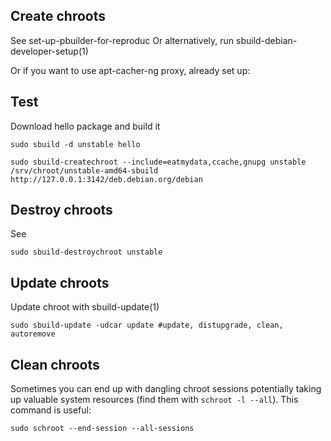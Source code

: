 ## Create chroots ##

See set-up-pbuilder-for-reproduc
Or alternatively, run sbuild-debian-developer-setup(1)

Or if you want to use apt-cacher-ng proxy, already set up:

## Test ##

Download hello package and build it
```
sudo sbuild -d unstable hello
```

```
sudo sbuild-createchroot --include=eatmydata,ccache,gnupg unstable /srv/chroot/unstable-amd64-sbuild http://127.0.0.1:3142/deb.debian.org/debian
```

## Destroy chroots ##

See
```
sudo sbuild-destroychroot unstable
```

## Update chroots ##

Update chroot with sbuild-update(1)
```
sudo sbuild-update -udcar update #update, distupgrade, clean, autoremove
```

## Clean chroots ##

Sometimes you can end up with dangling chroot sessions potentially taking up valuable system resources (find them with `schroot -l --all`). This command is useful:

```
sudo schroot --end-session --all-sessions
```
